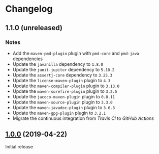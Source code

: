 # Changelog

## 1.1.0 (unreleased)

### Notes
- Add the `maven-pmd-plugin` plugin with `pmd-core` and `pmd-java` dependencies
- Update the `javanilla` dependency to `1.8.0`
- Update the `junit-jupiter` dependency to `5.10.2`
- Update the `assertj-core` dependency to `3.25.3`
- Update the `license-maven-plugin` plugin to `4.3`
- Update the `maven-compiler-plugin` plugin to `3.13.0`
- Update the `maven-surefire-plugin` plugin to `3.2.5`
- Update the `jacoco-maven-plugin` plugin to `0.8.11`
- Update the `maven-source-plugin` plugin to `3.3.0`
- Update the `maven-javadoc-plugin` plugin to `3.6.3`
- Update the `maven-gpg-plugin` plugin to `3.2.1`
- Migrate the continuous integration from _Travis CI_ to _GitHub Actions_

## [1.0.0](https://github.com/AlexisJehan/DsvMender/releases/tag/v1.0.0) (2019-04-22)
Initial release